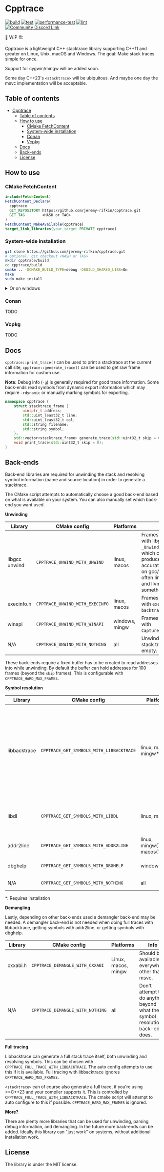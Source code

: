 # Cpptrace

[![build](https://github.com/jeremy-rifkin/cpptrace/actions/workflows/build.yml/badge.svg?branch=main)](https://github.com/jeremy-rifkin/cpptrace/actions/workflows/build.yml)
[![test](https://github.com/jeremy-rifkin/cpptrace/actions/workflows/test.yml/badge.svg?branch=main)](https://github.com/jeremy-rifkin/cpptrace/actions/workflows/test.yml)
[![performance-test](https://github.com/jeremy-rifkin/cpptrace/actions/workflows/performance-tests.yml/badge.svg?branch=main)](https://github.com/jeremy-rifkin/cpptrace/actions/workflows/performance-tests.yml)
[![lint](https://github.com/jeremy-rifkin/cpptrace/actions/workflows/lint.yml/badge.svg?branch=main)](https://github.com/jeremy-rifkin/cpptrace/actions/workflows/lint.yml)
<br/>
[![Community Discord Link](https://img.shields.io/badge/Chat%20on%20(the%20very%20small)-Community%20Discord-blue?labelColor=2C3239&color=7289DA&style=flat&logo=discord&logoColor=959DA5)](https://discord.gg/7kv5AuCndG)

🚧 WIP 🏗️

Cpptrace is a lightweight C++ stacktrace library supporting C++11 and greater on Linux, Unix, macOS and Windows. The goal:
Make stack traces simple for once.

Support for cygwin/mingw will be added soon.

Some day C++23's `<stacktrace>` will be ubiquitous. And maybe one day the msvc implementation will be acceptable.

## Table of contents

- [Cpptrace](#cpptrace)
  - [Table of contents](#table-of-contents)
  - [How to use](#how-to-use)
    - [CMake FetchContent](#cmake-fetchcontent)
    - [System-wide installation](#system-wide-installation)
    - [Conan](#conan)
    - [Vcpkg](#vcpkg)
  - [Docs](#docs)
  - [Back-ends](#back-ends)
  - [License](#license)

## How to use

### CMake FetchContent

```cmake
include(FetchContent)
FetchContent_Declare(
  cpptrace
  GIT_REPOSITORY https://github.com/jeremy-rifkin/cpptrace.git
  GIT_TAG        <HASH or TAG>
)
FetchContent_MakeAvailable(cpptrace)
target_link_libraries(your_target PRIVATE cpptrace)
```

### System-wide installation

```sh
git clone https://github.com/jeremy-rifkin/cpptrace.git
# optional: git checkout <HASH or TAG>
mkdir cpptrace/build
cd cpptrace/build
cmake .. -DCMAKE_BUILD_TYPE=debug -DBUILD_SHARED_LIBS=On
make
sudo make install
```

<details>
    <summary>Or on windows</summary>

```ps1
git clone https://github.com/jeremy-rifkin/cpptrace.git
# optional: git checkout <HASH or TAG>
mkdir cpptrace/build
cd cpptrace/build
cmake .. -DCMAKE_BUILD_TYPE=debug -DBUILD_SHARED_LIBS=On
msbuild cpptrace.sln
msbuild INSTALL.vcxproj
```

Note: You'll need to run as an administrator in a developer powershell, or use vcvarsall.bat distributed with visual
studio to get the correct environment variables set.
</details>

### Conan

TODO

### Vcpkg

TODO

## Docs

`cpptrace::print_trace()` can be used to print a stacktrace at the current call site, `cpptrace::generate_trace()` can
be used to get raw frame information for custom use.

**Note:** Debug info (`-g`) is generally required for good trace information. Some back-ends read symbols from dynamic
export information which may require `-rdynamic` or manually marking symbols for exporting.

```cpp
namespace cpptrace {
    struct stacktrace_frame {
        uintptr_t address;
        std::uint_least32_t line;
        std::uint_least32_t col;
        std::string filename;
        std::string symbol;
    };
    std::vector<stacktrace_frame> generate_trace(std::uint32_t skip = 0);
    void print_trace(std::uint32_t skip = 0);
}
```

## Back-ends

Back-end libraries are required for unwinding the stack and resolving symbol information (name and source location) in
order to generate a stacktrace.

The CMake script attempts to automatically choose a good back-end based on what is available on your system. You can
also manually set which back-end you want used.

**Unwinding**

| Library       | CMake config                    | Platforms      | Info                                                                                                                                                                                               |
| ------------- | ------------------------------- | -------------- | -------------------------------------------------------------------------------------------------------------------------------------------------------------------------------------------------- |
| libgcc unwind | `CPPTRACE_UNWIND_WITH_UNWIND`   | linux, macos   | Frames are captured with libgcc's `_Unwind_Backtrace`, which currently produces the most accurate stack traces on gcc/clang. Libgcc is often linked by default, and llvm has something equivalent. |
| execinfo.h    | `CPPTRACE_UNWIND_WITH_EXECINFO` | linux, macos   | Frames are captured with `execinfo.h`'s `backtrace`, part of libc.                                                                                                                                 |
| winapi        | `CPPTRACE_UNWIND_WITH_WINAPI`   | windows, mingw | Frames are captured with `CaptureStackBackTrace`.                                                                                                                                                  |
| N/A           | `CPPTRACE_UNWIND_WITH_NOTHING`  | all            | Unwinding is not done, stack traces will be empty.                                                                                                                                                 |

These back-ends require a fixed buffer has to be created to read addresses into while unwinding. By default the buffer
can hold addresses for 100 frames (beyond the `skip` frames). This is configurable with `CPPTRACE_HARD_MAX_FRAMES`.

**Symbol resolution**

| Library      | CMake config                             | Platforms                       | Info                                                                                                                                                                                                                                                                                                                                           |
| ------------ | ---------------------------------------- | ------------------------------- | ---------------------------------------------------------------------------------------------------------------------------------------------------------------------------------------------------------------------------------------------------------------------------------------------------------------------------------------------- |
| libbacktrace | `CPPTRACE_GET_SYMBOLS_WITH_LIBBACKTRACE` | linux, macos*, mingw*           | Libbacktrace is already installed on most systems, or available through the compiler directly. If it is installed but backtrace.h is not already in the include path (this can happen when using clang when backtrace lives in gcc's include folder), `CPPTRACE_BACKTRACE_PATH` can be used to specify where the library should be looked for. |
| libdl        | `CPPTRACE_GET_SYMBOLS_WITH_LIBDL`        | linux, macos                    | Libdl uses dynamic export information. Compiling with `-rdynamic` is needed for symbol information to be retrievable.                                                                                                                                                                                                                          |
| addr2line    | `CPPTRACE_GET_SYMBOLS_WITH_ADDR2LINE`    | linux, mingw(TODO), macos(TODO) | Symbols are resolved by invoking `addr2line` via `fork()`.                                                                                                                                                                                                                                                                                     |
| dbghelp      | `CPPTRACE_GET_SYMBOLS_WITH_DBGHELP`      | windows                         | Dbghelp.h allows access to symbols via debug info.                                                                                                                                                                                                                                                                                             |
| N/A          | `CPPTRACE_GET_SYMBOLS_WITH_NOTHING`      | all                             | No attempt is made to resolve symbols.                                                                                                                                                                                                                                                                                                         |

*: Requires installation

**Demangling**

Lastly, depending on other back-ends used a demangler back-end may be needed. A demangler back-end is not needed when
doing full traces with libbacktrace, getting symbols with addr2line, or getting symbols with dbghelp.

| Library  | CMake config                     | Platforms           | Info                                                                               |
| -------- | -------------------------------- | ------------------- | ---------------------------------------------------------------------------------- |
| cxxabi.h | `CPPTRACE_DEMANGLE_WITH_CXXABI`  | Linux, macos, mingw | Should be available everywhere other than [msvc](https://godbolt.org/z/93ca9rcdz). |
| N/A      | `CPPTRACE_DEMANGLE_WITH_NOTHING` | all                 | Don't attempt to do anything beyond what the symbol resolution back-end does.      |

**Full tracing**

Libbacktrace can generate a full stack trace itself, both unwinding and resolving symbols. This can be chosen with
`CPPTRACE_FULL_TRACE_WITH_LIBBACKTRACE`. The auto config attempts to use this if it is available. Full tracing with
libbacktrace ignores `CPPTRACE_HARD_MAX_FRAMES`.

`<stacktrace>` can of course also generate a full trace, if you're using >=C++23 and your compiler supports it. This is
controlled by `CPPTRACE_FULL_TRACE_WITH_LIBBACKTRACE`. The cmake script will attempt to auto configure to this if
possible. `CPPTRACE_HARD_MAX_FRAMES` is ignored.

**More?**

There are plenty more libraries that can be used for unwinding, parsing debug information, and demangling. In the future
more back-ends can be added. Ideally this library can "just work" on systems, without additional installation work.

## License

The library is under the MIT license.
